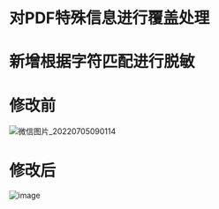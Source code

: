 # 对PDF特殊信息进行覆盖处理

# 新增根据字符匹配进行脱敏
# 修改前

![微信图片_20220705090114](https://user-images.githubusercontent.com/92293323/177230139-be87a93a-7ce1-4f83-b130-feafae741b61.png)

# 修改后

![image](https://user-images.githubusercontent.com/92293323/177230159-deeaca25-5dc7-4a25-b617-4979556316da.png)


